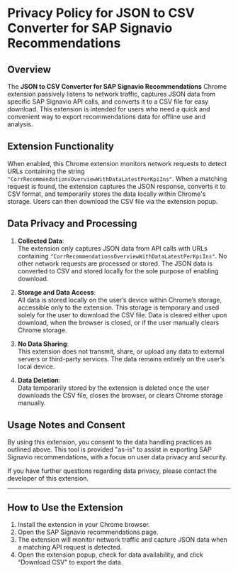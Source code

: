 # Privacy Policy for JSON to CSV Converter for SAP Signavio Recommendations

## Overview

The **JSON to CSV Converter for SAP Signavio Recommendations** Chrome extension passively listens to network traffic, captures JSON data from specific SAP Signavio API calls, and converts it to a CSV file for easy download. This extension is intended for users who need a quick and convenient way to export recommendations data for offline use and analysis.

## Extension Functionality

When enabled, this Chrome extension monitors network requests to detect URLs containing the string `"CorrRecommendationsOverviewWithDataLatestPerKpiIns"`. When a matching request is found, the extension captures the JSON response, converts it to CSV format, and temporarily stores the data locally within Chrome's storage. Users can then download the CSV file via the extension popup.

## Data Privacy and Processing

1. **Collected Data**:  
   The extension only captures JSON data from API calls with URLs containing `"CorrRecommendationsOverviewWithDataLatestPerKpiIns"`. No other network requests are processed or stored. The JSON data is converted to CSV and stored locally for the sole purpose of enabling download.

2. **Storage and Data Access**:  
   All data is stored locally on the user’s device within Chrome’s storage, accessible only to the extension. This storage is temporary and used solely for the user to download the CSV file. Data is cleared either upon download, when the browser is closed, or if the user manually clears Chrome storage.

3. **No Data Sharing**:  
   This extension does not transmit, share, or upload any data to external servers or third-party services. The data remains entirely on the user’s local device.

4. **Data Deletion**:  
   Data temporarily stored by the extension is deleted once the user downloads the CSV file, closes the browser, or clears Chrome storage manually.

## Usage Notes and Consent

By using this extension, you consent to the data handling practices as outlined above. This tool is provided "as-is" to assist in exporting SAP Signavio recommendations, with a focus on user data privacy and security.

If you have further questions regarding data privacy, please contact the developer of this extension.

---

## How to Use the Extension

1. Install the extension in your Chrome browser.
2. Open the SAP Signavio recommendations page.
3. The extension will monitor network traffic and capture JSON data when a matching API request is detected.
4. Open the extension popup, check for data availability, and click “Download CSV” to export the data.

